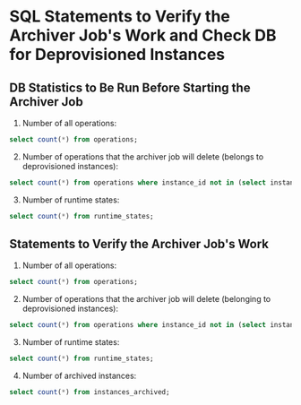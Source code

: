 # SQL Statements to Verify the Archiver Job's Work and Check DB for Deprovisioned Instances

## DB Statistics to Be Run Before Starting the Archiver Job

1. Number of all operations:
```sql
select count(*) from operations;
```

2. Number of operations that the archiver job will delete (belongs to deprovisioned instances):
```sql
select count(*) from operations where instance_id not in (select instance_id from instances);
```

3. Number of runtime states:
```sql
select count(*) from runtime_states;
```

## Statements to Verify the Archiver Job's Work
1. Number of all operations:
```sql
select count(*) from operations;
```

2. Number of operations that the archiver job will delete (belonging to deprovisioned instances):
```sql
select count(*) from operations where instance_id not in (select instance_id from instances);
```

3. Number of runtime states:
```sql
select count(*) from runtime_states;
```

4. Number of archived instances:
```sql
select count(*) from instances_archived;
```